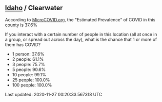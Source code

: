 
## [Idaho](/united-states/idaho) / Clearwater

According to [MicroCOVID.org](http://microcovid.org),
the "Estimated Prevalence" of COVID in this county is 37.6%

If you interact with a certain number of people in this location
(all at once in a group, or spread out across the day), what is the chance that
1 or more of them has COVID?

- 1 person: 37.6%
- 2 people: 61.1%
- 3 people: 75.7%
- 5 people: 90.6%
- 10 people: 99.1%
- 25 people: 100.0%
- 100 people: 100.0%

Last updated: 2020-11-27 00:20:33.567318 UTC
